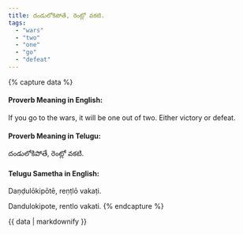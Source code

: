 ```yaml
---
title: దండులోకిపోతే, రెంట్లో వకటి.
tags:
  - "wars"
  - "two"
  - "one"
  - "go"
  - "defeat"
---
```


{% capture data %}
#### Proverb Meaning in English:
If you go to the wars, it will be one out of two.
Either victory or defeat.

#### Proverb Meaning in Telugu:
దండులోకిపోతే, రెంట్లో వకటి.

#### Telugu Sametha in English:
Daṇḍulōkipōtē, reṇṭlō vakaṭi.

Dandulokipote, rentlo vakati.
{% endcapture %}

{{ data | markdownify }}

